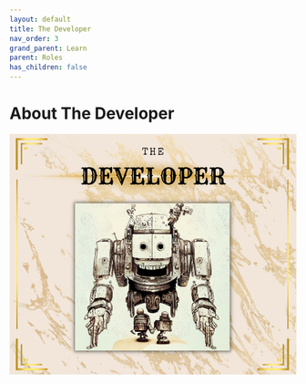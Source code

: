 ```yaml
---
layout: default
title: The Developer
nav_order: 3
grand_parent: Learn
parent: Roles
has_children: false
---
```


# About The Developer

<img src="/assets/images/learn/role/developer.png" />
